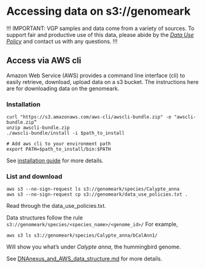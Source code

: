 # Accessing data on s3://genomeark

!!! IMPORTANT: VGP samples and data come from a variety of sources. To support fair and productive use of this data, please abide by the [*Data Use Policy*](https://genome10k.soe.ucsc.edu/data-use-policies/) and contact us with any questions. !!!

## Access via AWS cli
Amazon Web Service (AWS) provides a command line interface (cli) to easily retrieve, download, upload data on a s3 bucket.
The instructions here are for downloading data on the genomeark.

### Installation

```
curl "https://s3.amazonaws.com/aws-cli/awscli-bundle.zip" -o "awscli-bundle.zip”
unzip awscli-bundle.zip
./awscli-bundle/install -i $path_to_install

# Add aws cli to your environment path
export PATH=$path_to_install/bin:$PATH
```

See [installation guide](https://docs.aws.amazon.com/cli/latest/userguide/awscli-install-bundle.html#install-bundle-user) for more details.

### List and download
```
aws s3 --no-sign-request ls s3://genomeark/species/Calypte_anna
aws s3 --no-sign-request cp s3://genomeark/data_use_policies.txt .
```

Read through the data_use_policies.txt.

Data structures follow the rule `s3://genomeark/species/<species_name>/<genome_id>/`
For example,
```
aws s3 ls s3://genomeark/species/Calypte_anna/bCalAnn1/
```
Will show you what’s under <i>Calypte anna</i>, the hummingbird genome.

See [DNAnexus_and_AWS_data_structure.md](https://github.com/VGP/vgp-assembly/blob/master/DNAnexus_and_AWS_data_structure.md) for more details.
